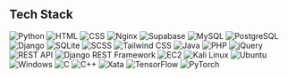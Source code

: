 <!--## Hi there 👋 -->

<!--
**permoK/permoK** is a ✨ _special_ ✨ repository because its `README.md` (this file) appears on your GitHub profile.

Here are some ideas to get you started:

- 🔭 I’m currently working on ...
- 🌱 I’m currently learning ...
- 👯 I’m looking to collaborate on ...
- 🤔 I’m looking for help with ...
- 💬 Ask me about ...
- 📫 How to reach me: ...
- 😄 Pronouns: ...
- ⚡ Fun fact: ...
-->
## Tech Stack

![Python](https://img.shields.io/badge/python-3776AB?style=for-the-badge&logo=python&logoColor=white)
![HTML](https://img.shields.io/badge/html5-E34F26?style=for-the-badge&logo=html5&logoColor=white)
![CSS](https://img.shields.io/badge/css3-1572B6?style=for-the-badge&logo=css3&logoColor=white)
![Nginx](https://img.shields.io/badge/nginx-009639?style=for-the-badge&logo=nginx&logoColor=white)
![Supabase](https://img.shields.io/badge/supabase-3ECF8E?style=for-the-badge&logo=supabase&logoColor=white)
![MySQL](https://img.shields.io/badge/mysql-4479A1?style=for-the-badge&logo=mysql&logoColor=white)
![PostgreSQL](https://img.shields.io/badge/postgresql-336791?style=for-the-badge&logo=postgresql&logoColor=white)
![Django](https://img.shields.io/badge/django-092E20?style=for-the-badge&logo=django&logoColor=white)
![SQLite](https://img.shields.io/badge/sqlite-003B57?style=for-the-badge&logo=sqlite&logoColor=white)
![SCSS](https://img.shields.io/badge/sass-CC6699?style=for-the-badge&logo=sass&logoColor=white)
![Tailwind CSS](https://img.shields.io/badge/tailwind_css-38B2AC?style=for-the-badge&logo=tailwind-css&logoColor=white)
![Java](https://img.shields.io/badge/java-007396?style=for-the-badge&logo=java&logoColor=white)
![PHP](https://img.shields.io/badge/php-777BB4?style=for-the-badge&logo=php&logoColor=white)
![jQuery](https://img.shields.io/badge/jquery-0769AD?style=for-the-badge&logo=jquery&logoColor=white)
![REST API](https://img.shields.io/badge/rest_api-005571?style=for-the-badge&logo=rest-api&logoColor=white)
![Django REST Framework](https://img.shields.io/badge/django_rest_framework-092E20?style=for-the-badge&logo=django&logoColor=white)
![EC2](https://img.shields.io/badge/amazon_ec2-FF9900?style=for-the-badge&logo=amazon-ec2&logoColor=white)
![Kali Linux](https://img.shields.io/badge/kali_linux-557C94?style=for-the-badge&logo=kali-linux&logoColor=white)
![Ubuntu](https://img.shields.io/badge/ubuntu-E95420?style=for-the-badge&logo=ubuntu&logoColor=white)
![Windows](https://img.shields.io/badge/windows-0078D6?style=for-the-badge&logo=windows&logoColor=white)
![C](https://img.shields.io/badge/c-A8B9CC?style=for-the-badge&logo=c&logoColor=white)
![C++](https://img.shields.io/badge/c++-00599C?style=for-the-badge&logo=c%2B%2B&logoColor=white)
![Xata](https://img.shields.io/badge/xata-8A73FF?style=for-the-badge&logo=xata&logoColor=white)
![TensorFlow](https://img.shields.io/badge/tensorflow-FF6F00?style=for-the-badge&logo=tensorflow&logoColor=white)
![PyTorch](https://img.shields.io/badge/pytorch-EE4C2C?style=for-the-badge&logo=pytorch&logoColor=white)

